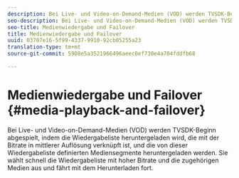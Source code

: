 ```yaml
---
description: Bei Live- und Video-on-Demand-Medien (VOD) werden TVSDK-Beginn abgespielt, indem die Wiedergabeliste heruntergeladen wird, die mit der Bitrate in mittlerer Auflösung verknüpft ist, und die von dieser Wiedergabeliste definierten Mediensegmente heruntergeladen werden. Sie wählt schnell die Wiedergabeliste mit hoher Bitrate und die zugehörigen Medien aus und fährt mit dem Herunterladen fort.
seo-description: Bei Live- und Video-on-Demand-Medien (VOD) werden TVSDK-Beginn abgespielt, indem die Wiedergabeliste heruntergeladen wird, die mit der Bitrate in mittlerer Auflösung verknüpft ist, und die von dieser Wiedergabeliste definierten Mediensegmente heruntergeladen werden. Sie wählt schnell die Wiedergabeliste mit hoher Bitrate und die zugehörigen Medien aus und fährt mit dem Herunterladen fort.
seo-title: Medienwiedergabe und Failover
title: Medienwiedergabe und Failover
uuid: 03707e16-5f99-4337-9910-92cb05255a23
translation-type: tm+mt
source-git-commit: 5908e5a3521966496aeec0ef730e4a704fddfb68

---
```



# Medienwiedergabe und Failover {#media-playback-and-failover}

Bei Live- und Video-on-Demand-Medien (VOD) werden TVSDK-Beginn abgespielt, indem die Wiedergabeliste heruntergeladen wird, die mit der Bitrate in mittlerer Auflösung verknüpft ist, und die von dieser Wiedergabeliste definierten Mediensegmente heruntergeladen werden. Sie wählt schnell die Wiedergabeliste mit hoher Bitrate und die zugehörigen Medien aus und fährt mit dem Herunterladen fort.